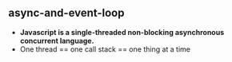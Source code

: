 
## async-and-event-loop

- **Javascript is a single-threaded non-blocking asynchronous concurrent language.**
- One thread == one call stack == one thing at a time